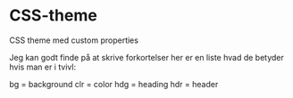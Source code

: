 # CSS-theme
CSS theme med custom properties

Jeg kan godt finde på at skrive forkortelser her er en liste hvad de betyder hvis man er i tvivl:

bg = background
clr = color
hdg = heading
hdr = header
